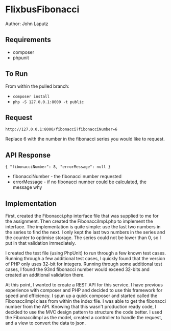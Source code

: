 # FlixbusFibonacci
 Author: John Laputz
 
 ## Requirements
 * composer
 * phpunit
 
 ## To Run
 From within the pulled branch:
 * `composer install`
 * `php -S 127.0.0.1:8000 -t public`
 
 ## Request
 `http://127.0.0.1:8000/fibonacci?fibonacciNumber=6`
 
 Replace 6 with the number in the fibonacci series you would like to request.
 
 ## API Response
 `{
   "fibonacciNumber": 8,
   "errorMessage": null
 }`
 * fibonacciNumber - the fibonacci number requested
 * errorMessage - if no fibonacci number could be calculated, the message why
 
 ## Implementation
First, created the Fibonacci.php interface file that was supplied to me for the assignment. Then created the FibonacciImpl.php to implement the interface. The implementation is quite simple: use the last two numbers in the series to find the next. I only kept the last two numbers in the series and the counter to optimise storage. The series could not be lower than 0, so I put in that validation immediately.

I created the test file (using PhpUnit) to run through a few known test cases. Running through a few additional test cases, I quickly found that the version of PHP only uses 32-bit for integers. Running through some additional test cases, I found the 93nd fibonacci number would exceed 32-bits and created an additional validation there.

At this point, I wanted to create a REST API for this service. I have previous experience with composer and PHP and decided to use this framework for speed and efficiency. I spun up a quick composer and started called the FibonacciImpl class from within the index file. I was able to get the fibonacci number from the API. Knowing that this wasn't production ready code, I decided to use the MVC design pattern to structure the code better. I used the FibonacciImpl as the model, created a controller to handle the request, and a view to convert the data to json.
